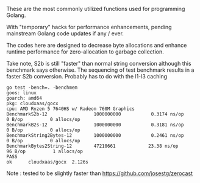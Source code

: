 These are the most commonly utilized functions used for programming Golang.

With "temporary" hacks for performance enhancements, pending mainstream Golang code updates if any / ever.

The codes here are designed to decrease byte allocations and enhance runtime performance for zero-allocation to garbage collection.

Take note, S2b is still "faster" than normal string conversion although this benchmark says otherwise. The sequencing of test benchmark results in a faster S2b conversion. Probably has to do with the l1-l3 caching
```
go test -bench=. -benchmem
goos: linux
goarch: amd64
pkg: cloudxaas/gocx
cpu: AMD Ryzen 5 7640HS w/ Radeon 760M Graphics     
BenchmarkS2b-12             	1000000000	         0.3174 ns/op	       0 B/op	       0 allocs/op
BenchmarkB2s-12             	1000000000	         0.3181 ns/op	       0 B/op	       0 allocs/op
BenchmarkString2Bytes-12    	1000000000	         0.2461 ns/op	       0 B/op	       0 allocs/op
BenchmarkBytes2String-12    	47210661	        23.38 ns/op	      96 B/op	       1 allocs/op
PASS
ok  	cloudxaas/gocx	2.126s
```

Note : tested to be slightly faster than https://github.com/josestg/zerocast
